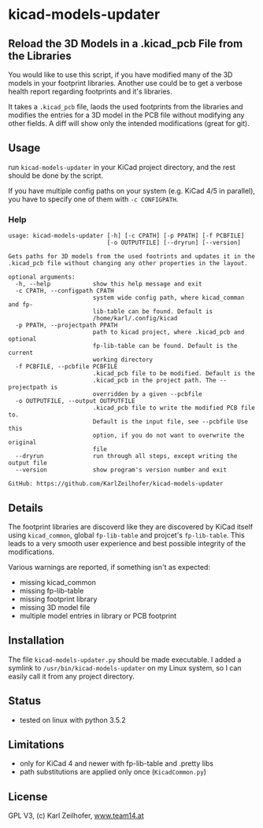 kicad-models-updater
====================
Reload the 3D Models in a .kicad_pcb File from the Libraries
------------------------------------------------------------

You would like to use this script, if you have modified many of the 3D models
in your footprint libraries. Another use could be to get a verbose
health report regarding footprints and it's libraries.

It takes a `.kicad_pcb` file, laods the used footprints from the
libraries and modifies the entries for a 3D model in the PCB file
without modifying any other fields. A diff will show only
the intended modifications (great for git).

## Usage
run `kicad-models-updater` in your KiCad project directory, and the
rest should be done by the script.

If you have multiple config paths on your system (e.g. KiCad 4/5 in
parallel), you have to specify
one of them with `-c CONFIGPATH`.

### Help
```
usage: kicad-models-updater [-h] [-c CPATH] [-p PPATH] [-f PCBFILE]
                            [-o OUTPUTFILE] [--dryrun] [--version]

Gets paths for 3D models from the used footrints and updates it in the
.kicad_pcb file without changing any other properties in the layout.

optional arguments:
  -h, --help            show this help message and exit
  -c CPATH, --configpath CPATH
                        system wide config path, where kicad_comman and fp-
                        lib-table can be found. Default is
                        /home/karl/.config/kicad
  -p PPATH, --projectpath PPATH
                        path to kicad project, where .kicad_pcb and optional
                        fp-lib-table can be found. Default is the current
                        working directory
  -f PCBFILE, --pcbfile PCBFILE
                        .kicad_pcb file to be modified. Default is the
                        .kicad_pcb in the project path. The --projectpath is
                        overridden by a given --pcbfile
  -o OUTPUTFILE, --output OUTPUTFILE
                        .kicad_pcb file to write the modified PCB file to.
                        Default is the input file, see --pcbfile Use this
                        option, if you do not want to overwrite the original
                        file
  --dryrun              run through all steps, except writing the output file
  --version             show program's version number and exit

GitHub: https://github.com/KarlZeilhofer/kicad-models-updater
```

## Details
The footprint libraries are discoverd like they are discovered by KiCad
itself using `kicad_common`, global `fp-lib-table` and projcet's
`fp-lib-table`.
This leads to a very smooth user experience and best possible
integrity of the modifications.

Various warnings are reported, if something isn't as expected:
* missing kicad_common
* missing fp-lib-table
* missing footprint library
* missing 3D model file
* multiple model entries in library or PCB footprint

## Installation
The file `kicad-models-updater.py` should be made executable. I added a
symlink to `/usr/bin/kicad-models-updater` on my Linux system, so I
can easily call it from any project directory.

## Status
* tested on linux with python 3.5.2

## Limitations
* only for KiCad 4 and newer with fp-lib-table and .pretty libs
* path substitutions are applied only once (`KicadCommon.py`)


## License
GPL V3, (c) Karl Zeilhofer, www.team14.at
